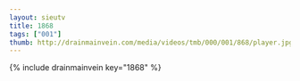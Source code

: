 ```yaml
--- 
layout: sieutv
title: 1868
tags: ["001"]
thumb: http://drainmainvein.com/media/videos/tmb/000/001/868/player.jpg
---
```

{% include drainmainvein key="1868" %} 
